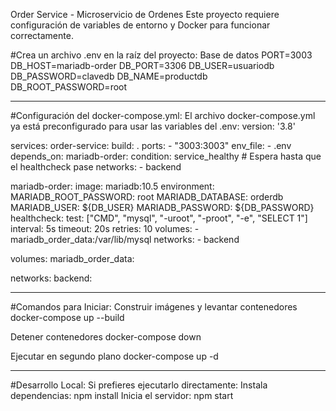 Order Service - Microservicio de Ordenes
Este proyecto requiere configuración de variables de entorno y Docker para funcionar correctamente.

#Crea un archivo .env en la raíz del proyecto:
Base de datos
PORT=3003
DB_HOST=mariadb-order
DB_PORT=3306
DB_USER=usuariodb
DB_PASSWORD=clavedb
DB_NAME=productdb
DB_ROOT_PASSWORD=root

---------------------------------------------------------------------------------------

#Configuración del docker-compose.yml:
El archivo docker-compose.yml ya está preconfigurado para usar las variables del .env:
version: '3.8'

services:
  order-service:
    build: .
    ports:
      - "3003:3003"
    env_file:
      - .env
    depends_on:
      mariadb-order:
        condition: service_healthy  # Espera hasta que el healthcheck pase
    networks:
      - backend

  mariadb-order:
    image: mariadb:10.5
    environment:
      MARIADB_ROOT_PASSWORD: root
      MARIADB_DATABASE: orderdb
      MARIADB_USER: ${DB_USER}
      MARIADB_PASSWORD: ${DB_PASSWORD}
    healthcheck:
      test: ["CMD", "mysql", "-uroot", "-proot", "-e", "SELECT 1"]
      interval: 5s
      timeout: 20s
      retries: 10
    volumes:
      - mariadb_order_data:/var/lib/mysql
    networks:
      - backend

volumes:
  mariadb_order_data:

networks:
  backend:
  
-----------------------------------------------

#Comandos para Iniciar:
Construir imágenes y levantar contenedores
docker-compose up --build

Detener contenedores
docker-compose down

Ejecutar en segundo plano
docker-compose up -d

---------------------------------------------

#Desarrollo Local:
Si prefieres ejecutarlo directamente:
Instala dependencias:
npm install
Inicia el servidor:
npm start
